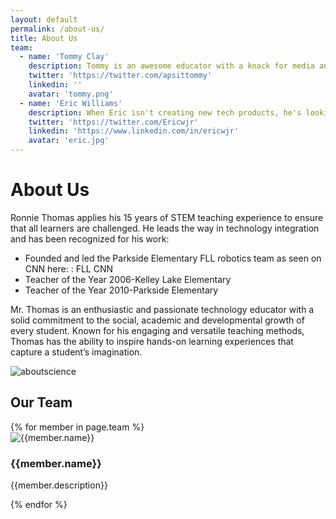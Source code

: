```yaml
---
layout: default
permalink: /about-us/
title: About Us
team: 
  - name: 'Tommy Clay'
    description: Tommy is an awesome educator with a knack for media and design
    twitter: 'https://twitter.com/apsittommy'
    linkedin: ''
    avatar: 'tommy.png'
  - name: 'Eric Williams'
    description: When Eric isn't creating new tech products, he's looking for ways to give back
    twitter: 'https://twitter.com/Ericwjr'
    linkedin: 'https://www.linkedin.com/in/ericwjr'
    avatar: 'eric.jpg'
---
```

<div class = 'bright'>
  <h1>About Us</h1>
  <div class = 'flex'>
    <div class = 'duo'>
        <p>Ronnie Thomas applies his 15 years of STEM teaching experience to ensure that all learners are challenged. He leads the way in technology integration and has been recognized for his work:</p>
        <ul>
          <li>Founded and led the Parkside Elementary FLL robotics team as seen on CNN here: : FLL CNN</li>
          <li>Teacher of the Year 2006-Kelley Lake Elementary</li>
          <li>Teacher of the Year 2010-Parkside Elementary</li>
        </ul>
        <p> Mr. Thomas is an enthusiastic and passionate technology educator with a solid commitment to the social, academic and developmental growth of every student. Known for his engaging and versatile teaching methods, Thomas has the ability to inspire hands-on learning experiences that capture a student’s imagination.</p>
    </div>
    <div class = 'duo'>
        <img src = '{{site.baseurl}}/assets/aboutscience.jpg' alt = 'aboutscience'>
    </div>
  </div>
</div>
<div class = 'main'>
  <h2>Our Team</h2>
  <div class = 'flex team'>
    {% for member in page.team %}
      <div class = 'duo member'>
        <img src = '{{site.baseurl}}/assets/{{member.avatar}}' alt = '{{member.name}}'>
        <h3>{{member.name}}</h3>
        <div class = 'icons'>
          <span><a href = '{{member.linkedin}}' target = '_blank' class = 'linkedin'><i class = 'icon icon-linkedin'></i></a></span>
          <span><a href = '{{member.twitter}}' target = '_blank' class = 'twitter'><i class = 'icon icon-twitter'></i></a></span>
        </div>
        <p>{{member.description}}</p>
      </div> 
    {% endfor %}
  </div>
</div>